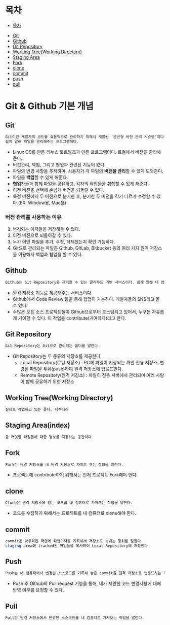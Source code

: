 # 목차
* [목차](#목차)
- [Git](#git)
- [Github](#github)
- [Git Repository](#git-repository)
- [Working Tree(Working Directory)](#working-treeworking-directory)
- [Staging Area](#staging-areaindex)
- [Fork](#fork)
- [clone](#clone)
- [commit](#commit)
- [push](#push)
- [pull](#pull)

# Git & Github 기본 개념

## Git
```java
Git이란 개발자의 코드를 효율적으로 관리하기 위해서 개발된 '분산형 버전 관리 시스템'이다.
쉽게 말해 파일을 관리해주는 프로그램이다. 
```

- Linux OS를 만든 리누스 토르발즈가 만든 프로그램이다. 로컬에서 버전을 관리해준다.
- 버전관리, 백업, 그리고 협업과 관련된 기능이 있다.
- 파일의 변경 사항을 추적하며, 사용자가 각 파일의 **버전을 관리**할 수 있게 도와준다.
- 파일을 **백업**할 수 있게 해준다.
- **협업**자들과 함께 파일을 공유하고, 각자의 작업물을 취합할 수 있게 해준다.
- 이전 버전을 선택해 손쉽게 버전을 되돌릴 수 있다.
- 특정 버전에서 두 버전으로 분기한 후, 분기한 두 버전을 각기 다르게 수정할 수 있다.(EX. Window용, Mac용)

### 버전 관리를 사용하는 이유
1. 변경되는 이력들을 저장해둘 수 있다.
2. 이전 버전으로 되돌아갈 수 있다.
3. 누가 어떤 파일을 추가, 수정, 삭제했는지 확인 가능하다.
4. Git으로 관리되는 파일은 Github, GitLab, Bitbucket 등의 여러 가지 원격 저장소를 이용해서 백업과 협업을 할 수 있다.

## Github
```java
Github는 Git Repository를 관리할 수 있는 클라우드 기반 서비스이다. 쉽게 말해 내 컴퓨터에서 Git으로 관리하는 프로젝트를 올려둘 수 있는 사이트이다.
```

- 원격 저장소 기능르 제공해주는 서비스이다.
- Github에서 Code Review 등을 통해 협업이 가능하다. 개발자들의 SNS라고 볼 수 있다.
- 수많은 오픈 소스 프로젝트들이 Github으로부터 호스팅되고 있어서, 누구든 자유롭게 기여할 수 있다. 이 작업을 contribute(기여하다)라고 한다.

## Git Repository
```java
Git Repository는 Git으로 관리되는 폴더를 말한다.
```

- Git Repository는 두 종류의 저장소를 제공한다.
    - Local Repository(로컬 저장소) : PC에 파일이 저장되는 개인 전용 저장소. 변경된 파일을 푸쉬(push)하여 원격 저장소에 업로드한다.
    - Remote Repository(원격 저장소) : 파일이 전용 서버에서 관리되며 여러 사람이 함께 공유하기 위한 저장소

## Working Tree(Working Directory)
```java
실제로 작업하고 있는 폴더, 디렉터리
```

## Staging Area(index)
```java
곧 커밋한 파일들에 대한 정보를 저장하는 공간이다.
```

## Fork
```java
Fork는 원격 저장소를 내 원격 저장소로 가지고 오는 작업을 말한다.
```
- 프로젝트에 contribute하기 위해서는 먼저 프로젝트 Fork해야 한다.

## clone
```java
Clone은 원격 저장소에 있는 코드를 내 컴퓨터로 가져오는 작업을 말한다.
```
- 코드를 수정하기 위해서는 프로젝트를 내 컴퓨터로 clone해야 한다.

## commit
```java
commit은 마무리된 작업에 작업이력을 기록해서 저장소로 보내는 행위를 말한다. 
staging area에 tracked된 파일들을 복사하여 Local Repository에 저장한다.
```

## Push
```java
Push는 내 컴퓨터에서 변경된 소스코드를 기록해 놓은 commit을 원격 저장소로 업로드하는 작업을 말한다.
```
- Push 후 Github의 Pull request 기능을 통해, 내가 제안한 코드 변경사항에 대해 반영 여부를 요청할 수 있다.

## Pull
```java
Pull은 원격 저장소에서 변경된 소스코드를 내 컴퓨터로 가져오는 작업을 말한다.
```